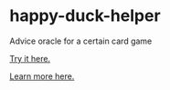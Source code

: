 # happy-duck-helper
Advice oracle for a certain card game

[Try it here.](https://benj2240.github.io/happy-duck-helper)

[Learn more here.](https://twitter.com/aviaryattorney/status/586624924149817344)
